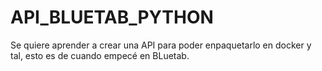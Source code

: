 # API_BLUETAB_PYTHON
Se quiere aprender a crear una API para poder enpaquetarlo en docker y tal, esto es de cuando empecé en BLuetab.
